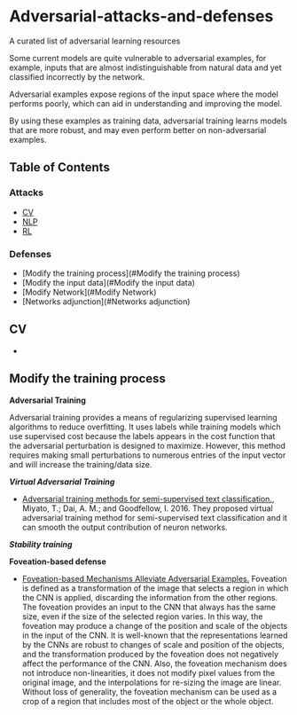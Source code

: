 # Adversarial-attacks-and-defenses
A curated list of adversarial learning resources

	
Some current models are quite vulnerable to adversarial examples, for example, inputs that are almost indistinguishable from natural data and yet classified incorrectly by the network. 

Adversarial examples expose regions of the input space where the model performs poorly, which can aid in understanding and improving the model. 

By using these examples as training data, adversarial training learns models that are more robust, and may even perform better on non-adversarial examples. 


## Table of Contents
### Attacks     
 - [CV](#CV)
 - [NLP](#NLP)
 - [RL](#RL)
### Defenses
- [Modify the training process](#Modify the training process)
- [Modify the input data](#Modify the input data)
- [Modify Network](#Modify Network)
- [Networks adjunction](#Networks adjunction)
 

## CV
 * 
 
 
 
## Modify the training process

**Adversarial Training**
  
Adversarial training provides a means of regularizing supervised learning algorithms to reduce overfitting. 
It uses labels while training models which use supervised cost because the labels appears in the cost function that the adversarial perturbation is designed to maximize. 
However, this method requires making small perturbations to numerous entries of the input vector and will increase the training/data size. 

***Virtual Adversarial Training***
 * [Adversarial training methods for semi-supervised text classification.](https://arxiv.org/abs/1605.07725),  Miyato, T.; Dai, A. M.; and Goodfellow, I. 2016. 
They proposed virtual adversarial training method for semi-supervised text classification and it can smooth the output contribution of neuron networks.

***Stability training***


**Foveation-based defense**

* [Foveation-based Mechanisms Alleviate Adversarial Examples.](https://arxiv.org/abs/1511.06292)
Foveation is defined as a transformation of the image that selects a region in which the CNN is applied, discarding the information from the other regions.
The foveation provides an input to the CNN that always has the same size, even if the size of the selected region varies. 
In this way, the foveation may produce a change of the position and scale of the objects in the input of the CNN. 
It is well-known that the representations learned by the CNNs are robust to changes of scale and position of the objects, and the transformation produced by the foveation does not negatively affect the performance of the CNN. 
Also, the foveation mechanism does not introduce non-linearities, it does not modify pixel values from the original image, and the interpolations for re-sizing the image are linear. Without loss of generality, the foveation mechanism can be used as a crop of a region that includes most of the object or the whole object.

